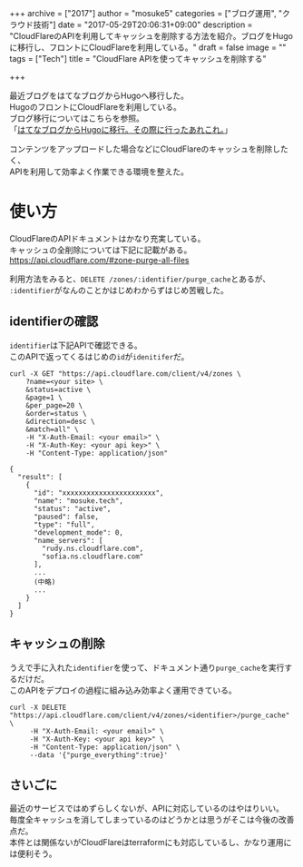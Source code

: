 +++
archive = ["2017"]
author = "mosuke5"
categories = ["ブログ運用", "クラウド技術"]
date = "2017-05-29T20:06:31+09:00"
description = "CloudFlareのAPIを利用してキャッシュを削除する方法を紹介。ブログをHugoに移行し、フロントにCloudFlareを利用している。"
draft = false
image = ""
tags = ["Tech"]
title = "CloudFlare APIを使ってキャッシュを削除する"

+++

最近ブログをはてなブログからHugoへ移行した。  
HugoのフロントにCloudFlareを利用している。  
ブログ移行についてはこちらを参照。  
「[はてなブログからHugoに移行。その際に行ったあれこれ。](https://blog.mosuke.tech/entry/2017/05/28/blog_migration/)」

コンテンツをアップロードした場合などにCloudFlareのキャッシュを削除したく、  
APIを利用して効率よく作業できる環境を整えた。

<!--more-->

# 使い方
CloudFlareのAPIドキュメントはかなり充実している。  
キャッシュの全削除については下記に記載がある。  
https://api.cloudflare.com/#zone-purge-all-files

利用方法をみると、`DELETE /zones/:identifier/purge_cache`とあるが、  
`:identifier`がなんのことかはじめわからずはじめ苦戦した。

## identifierの確認
`identifier`は下記APIで確認できる。  
このAPIで返ってくるはじめの`id`が`idenitifer`だ。

```text
curl -X GET "https://api.cloudflare.com/client/v4/zones \
    ?name=<your site> \
    &status=active \
    &page=1 \
    &per_page=20 \
    &order=status \
    &direction=desc \
    &match=all" \
    -H "X-Auth-Email: <your email>" \
    -H "X-Auth-Key: <your api key>" \
    -H "Content-Type: application/json" 
```

```text
{
  "result": [
    {
      "id": "xxxxxxxxxxxxxxxxxxxxxxx",
      "name": "mosuke.tech",
      "status": "active",
      "paused": false,
      "type": "full",
      "development_mode": 0,
      "name_servers": [
        "rudy.ns.cloudflare.com",
        "sofia.ns.cloudflare.com"
      ],
      ...
      (中略)
      ...
    }
  ]
}
```

## キャッシュの削除
うえで手に入れた`identifier`を使って、ドキュメント通り`purge_cache`を実行するだけだ。  
このAPIをデプロイの過程に組み込み効率よく運用できている。

```text
curl -X DELETE "https://api.cloudflare.com/client/v4/zones/<identifier>/purge_cache" \
     -H "X-Auth-Email: <your email>" \
     -H "X-Auth-Key: <your api key>" \
     -H "Content-Type: application/json" \
     --data '{"purge_everything":true}'
```

## さいごに
最近のサービスではめずらしくないが、APIに対応しているのはやはりいい。  
毎度全キャッシュを消してしまっているのはどうかとは思うがそこは今後の改善点だ。  
本件とは関係ないがCloudFlareはterraformにも対応しているし、かなり運用には便利そう。